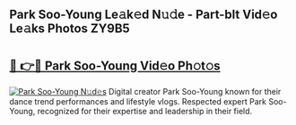 ## Park Soo-Young Le𝚊k𝚎d N𝚞𝚍e - Part-blt Vid𝚎o Le𝚊ks Photos ZY9B5

# <h2><a href="http://fbfyp1.evod.top/?m=Park+Soo-Young">🔗 👉🔴 Park Soo-Young Vid𝚎o Ph𝚘t𝚘s</a></h2>

[![Park Soo-Young N𝚞d𝚎s](https://i.imgur.com/8V9OHl7.gif)](http://fbfyp1.evod.top/?m=Park+Soo-Young)
Digital creator Park Soo-Young known for their dance trend performances and lifestyle vlogs. Respected expert Park Soo-Young, recognized for their expertise and leadership in their field. 

